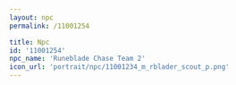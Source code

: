 ```yaml
---
layout: npc
permalink: /11001254

title: Npc
id: '11001254'
npc_name: 'Runeblade Chase Team 2'
icon_url: 'portrait/npc/11001234_m_rblader_scout_p.png'
---
```

